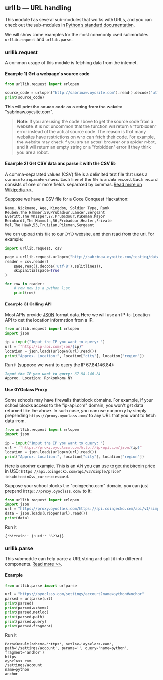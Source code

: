 ## urllib — URL handling

This module has several sub-modules that works with URLs, and you can check out the sub-modules in [Python's standard documentation](https://docs.python.org/3.6/library/urllib.html).

We will show some examples for the most commonly used submodules `urllib.request` and `urllib.parse`.

### urllib.request

A common usage of this module is fetching data from the internet.

#### Example 1) Get a webpage's source code

```python
from urllib.request import urlopen

source_code = urlopen("http://sabrinaw.oyosite.com").read().decode("utf-8")
print(source_code)
```

This will print the source code as a string from the website "sabrinaw.oyosite.com".

> **Note**: If you are using the code above to get the source code from a website, it is not uncommon that the function will return a "forbidden" error instead of the actual source code. The reason is that many websites have restrictions on who can fetch their code. For example, the website may check if you are an actual browser or a spider robot, and it will return an empty string or a "forbidden" error if they think you are a robot.

#### Example 2) Get CSV data and parse it with the CSV lib

A comma-separated values (CSV) file is a delimited text file that uses a comma to separate values. Each line of the file is a data record. Each record consists of one or more fields, separated by commas. [Read more on Wikipedia >>](https://en.wikipedia.org/wiki/Comma-separated_values).


Suppose we have a CSV file for a Code Conquest Hackathon:

```csv
Name, Nickname, Age, Kingdom, Soldier Type, Rank
Reuben,The Hammer,59,Prubadour,Lancer,Sergeant
Everitt,The Whisper,27,Prubadour,Pikeman,Major
Reinhardt,The Mammoth,56,Prubadour,Healer,Private
Mel,The Hawk,53,Truisian,Pikeman,Sergeant
```

We can upload this file to our OYO website, and then read from the url. For example:

```python
import urllib.request, csv

page = urllib.request.urlopen("http://sabrinaw.oyosite.com/testing/data3.html")
reader = csv.reader(
    page.read().decode('utf-8').splitlines(),
    skipinitialspace=True
)

for row in reader:
    # row now is a python list
    print(row)
```

#### Example 3) Calling API

Most APIs provide [JSON](https://en.wikipedia.org/wiki/JSON) format data. Here we will use an IP-to-Location API to get the location information from a IP.

```python
from urllib.request import urlopen
import json

ip = input("Input the IP you want to query: ")
url = f"http://ip-api.com/json/{ip}"
location = json.loads(urlopen(url).read())
print("Approx. Location:", location["city"], location["region"])
```

Run it (suppose we want to query the IP 67.84.146.84):
```markdown
Input the IP you want to query: 67.84.146.84
Approx. Location: Ronkonkoma NY
```

#### Use OYOclass Proxy

Some schools may have firewalls that block domains. For example, if your school blocks access to the "ip-api.com" domain, you won't get data returned like the above. In such case, you can use our proxy by simply prepending `https://proxy.oyoclass.com/` to any URL that you want to fetch data from.

```python
from urllib.request import urlopen
import json

ip = input("Input the IP you want to query: ")
url = f"https://proxy.oyoclass.com/http://ip-api.com/json/{ip}"
location = json.loads(urlopen(url).read())
print("Approx. Location:", location["city"], location["region"])
```

Here is another example. This is an API you can use to get the bitcoin price in USD: `https://api.coingecko.com/api/v3/simple/price?ids=bitcoin&vs_currencies=usd`. 

Suppose your school blocks the "coingecho.com" domain, you can just prepend `https://proxy.oyoclass.com/` to it:

```python
from urllib.request import urlopen
import json
url = "https://proxy.oyoclass.com/https://api.coingecko.com/api/v3/simple/price?ids=bitcoin&vs_currencies=usd"
data = json.loads(urlopen(url).read())
print(data)
```

Run it:
```
{'bitcoin': {'usd': 65274}}
```

### urllib.parse

This submodule can help parse a URL string and split it into different components. [Read more >>](https://docs.python.org/3.6/library/urllib.parse.html#module-urllib.parse).

#### Example

```python
from urllib.parse import urlparse

url = "https://oyoclass.com/settings/account?name=python#anchor"
parsed = urlparse(url)
print(parsed)
print(parsed.scheme)
print(parsed.netloc)
print(parsed.path)
print(parsed.query)
print(parsed.fragment)
```

Run it:
```
ParseResult(scheme='https', netloc='oyoclass.com', path='/settings/account', params='', query='name=python', fragment='anchor')
https
oyoclass.com
/settings/account
name=python
anchor
```